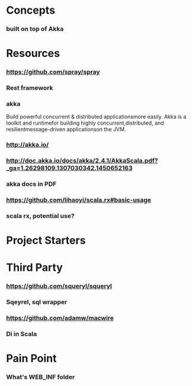 # Concepts
### built on top of Akka
# Resources
### https://github.com/spray/spray
### Rest framework
### akka
Build powerful concurrent & distributed applicationsmore easily. Akka is a toolkit and runtimefor building highly concurrent,distributed, and resilientmessage-driven applicationson the JVM.
### http://akka.io/
### http://doc.akka.io/docs/akka/2.4.1/AkkaScala.pdf?_ga=1.26298109.1307030342.1450652163
### akka docs in PDF
### https://github.com/lihaoyi/scala.rx#basic-usage
### scala rx, potential use?
# Project Starters
# Third Party
### https://github.com/squeryl/squeryl
### Sqeyrel, sql wrapper
### https://github.com/adamw/macwire
### Di in Scala
# Pain Point
### What's WEB_INF folder

